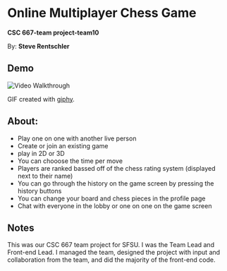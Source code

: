 # Online Multiplayer Chess Game

**CSC 667-team project-team10**

By: **Steve Rentschler**

## Demo 

<img src='https://media.giphy.com/media/KxnKVOI4YVfjPlzMOa/giphy.gif' width='' alt='Video Walkthrough' />

GIF created with [giphy](https://giphy.com).

## About:

 * Play one on one with another live person
 * Create or join an existing game
 * play in 2D or 3D
 * You can chooose the time per move
 * Players are ranked bassed off of the chess rating system (displayed next to their name)
 * You can go through the history on the game screen by pressing the history buttons
 * You can change your board and chess pieces in the profile page
 * Chat with everyone in the lobby or one on one on the game screen

## Notes

This was our CSC 667 team project for SFSU. I was the Team Lead and Front-end Lead. I managed the team, designed the project with input and collaboration from the team, and did the majority of the front-end code.

